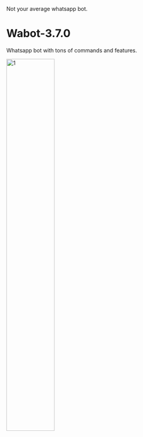 Not your average whatsapp bot. 

# Wabot-3.7.0
Whatsapp bot with tons of commands and features.

<img src="./images/my-image.png](https://github.com/pvnotpv/wabot/blob/main/imgs/1.jpg?raw=true" alt="1" width="50%">

